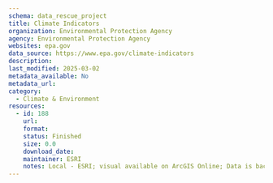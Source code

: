 ```yaml
---
schema: data_rescue_project 
title: Climate Indicators
organization: Environmental Protection Agency
agency: Environmental Protection Agency
websites: epa.gov
data_source: https://www.epa.gov/climate-indicators
description: 
last_modified: 2025-03-02
metadata_available: No
metadata_url: 
category:
  - Climate & Environment 
resources:
  - id: 188
    url: 
    format: 
    status: Finished
    size: 0.0
    download_date: 
    maintainer: ESRI
    notes: Local - ESRI; visual available on ArcGIS Online; Data is backed up but not app code
---
```

